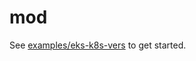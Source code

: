 # mod

See [examples/eks-k8s-vers](https://github.com/variantdev/mod/blob/master/examples/eks-k8s-vers/variant.mod) to get started.
